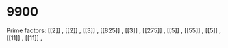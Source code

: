 # 9900

Prime factors: [[2]] , [[2]] , [[3]] , [[825]] , [[3]] , [[275]] , [[5]] , [[55]] , [[5]] , [[11]] , [[11]] , 